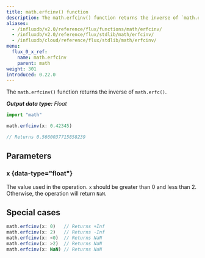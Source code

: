 ```yaml
---
title: math.erfcinv() function
description: The math.erfcinv() function returns the inverse of `math.erfc()`.
aliases:
  - /influxdb/v2.0/reference/flux/functions/math/erfcinv/
  - /influxdb/v2.0/reference/flux/stdlib/math/erfcinv/
  - /influxdb/cloud/reference/flux/stdlib/math/erfcinv/
menu:
  flux_0_x_ref:
    name: math.erfcinv
    parent: math
weight: 301
introduced: 0.22.0
---
```


The `math.erfcinv()` function returns the inverse of `math.erfc()`.

_**Output data type:** Float_

```js
import "math"

math.erfcinv(x: 0.42345)

// Returns 0.5660037715858239
```

## Parameters

### x {data-type="float"}
The value used in the operation.
`x` should be greater than 0 and less than 2.
Otherwise, the operation will return `NaN`.

## Special cases
```js
math.erfcinv(x: 0)   // Returns +Inf
math.erfcinv(x: 2)   // Returns -Inf
math.erfcinv(x: <0)  // Returns NaN
math.erfcinv(x: >2)  // Returns NaN
math.erfcinv(x: NaN) // Returns NaN
```

